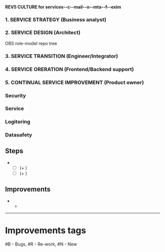 #### REV5 CULTURE for services--c--mail--o--mta--f--exim

### 1. SERVICE STRATEGY (Business analyst)

### 2. SERVICE DESIGN (Architect)

OBS role-model repo tree

### 3. SERVICE TRANSITION (Engineer/Integrator)

### 4. SERVICE ORERATION (Frontend/Backend support)


### 5. CONTINUAL SERVICE IMPROVEMENT (Product owner)


### Security

### Service

### Logitoring

### Datasafety

## Steps
- 
    - [ ]  (+ ) 
    - [ ]  (+ ) 

## Improvements 
- 
    - 

-----
# Improvements tags
#B - Bugs, #R - Re-work, #N - New
